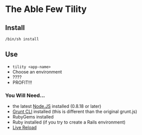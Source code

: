 # The Able Few Tility

## Install

`/bin/sh install`

## Use

  * `tility <app-name>`
  * Choose an environment
  * ????
  * PROFIT!!!

### You Will Need...

  * the latest [Node.JS](http://nodejs.org) installed (0.8.18 or later)  
  * [Grunt CLI](https://github.com/gruntjs/grunt/wiki/Getting-started) installed (this is different than the original grunt.js)  
  * RubyGems installed
  * Ruby installed (if you try to create a Rails environment)
  * [Live Reload](https://chrome.google.com/webstore/detail/livereload/jnihajbhpnppcggbcgedagnkighmdlei?hl=en)
